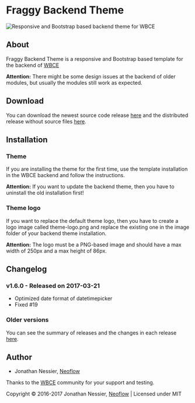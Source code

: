 # Fraggy Backend Theme

![Responsive and Bootstrap based backend theme for WBCE](https://github.com/Neoflow/Fraggy-Backend-Theme/blob/master/images/example.png "Responsive and Bootstrap based backend theme for WBCE")

## About

Fraggy Backend Theme is a responsive and Bootstrap based template for the backend of [WBCE](http://wbce.org)

**Attention:** There might be some design issues at the backend of older modules, but usually the modules still work as expected.

## Download

You can download the newest source code release [here](https://github.com/rjgamer/Fraggy-Backend-Theme/releases) and the distributed release without source files [here](https://fraggy.neoflow.ch/downloads/).

## Installation

### Theme

If you are installing the theme for the first time, use the template installation in the WBCE backend and follow the instructions.

**Attention:** If you want to update the backend theme, then you have to uninstall the old installation first!

### Theme logo

If you want to replace the default theme logo, then you have to create a logo image called theme-logo.png and replace the existing one in the image folder of your backend theme installation.

**Attention:** The logo must be a PNG-based image and should have a max width of 250px and a max height of 86px.

## Changelog

### v1.6.0 - Released on 2017-03-21

 * Optimized date format of datetimepicker
 * Fixed #19

### Older versions

You can see the summary of releases and the changes in each release [here](https://github.com/rjgamer/Fraggy-Backend-Theme/releases).

## Author

* Jonathan Nessier, [Neoflow](https://www.neoflow.ch)

Thanks to the [WBCE](http://wbce.org) community for your support and testing.

Copyright © 2016-2017 Jonathan Nessier, [Neoflow](https://www.neoflow.ch) | Licensed under MIT
